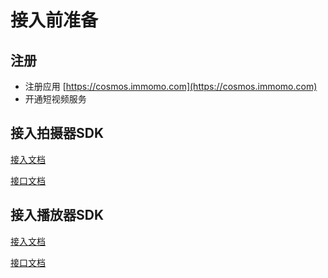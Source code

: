 # 接入前准备


## 注册
* 注册应用 [https://cosmos.immomo.com](https://cosmos.immomo.com)
* 开通短视频服务

## 接入拍摄器SDK

[接入文档](https://cosmos.immomo.com/wiki/video/VideoRecSDkDocs/Android%E7%AB%AF%E5%AF%B9%E5%A4%96%E6%8E%A5%E5%85%A5%E6%96%87%E6%A1%A3.html)

[接口文档](https://cosmos.immomo.com/wiki/video/VideoRecSDkDocs/Android%E7%AB%AF%E6%8E%A5%E5%8F%A3%E6%96%87%E6%A1%A3.html)

## 接入播放器SDK

[接入文档](https://github.com/cosmos33/MMVideoSDK-Android/blob/2.2.5/%E6%92%AD%E6%94%BE%E5%99%A8%E6%8E%A5%E5%85%A5%E6%96%87%E6%A1%A3.md)

[接口文档](https://github.com/cosmos33/MMVideoSDK-Android/blob/2.2.5/%E6%92%AD%E6%94%BE%E5%99%A8%E6%8E%A5%E5%8F%A3%E6%96%87%E6%A1%A3.md)
   







